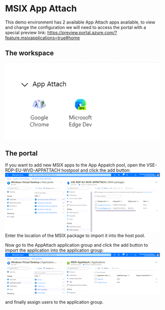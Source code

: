 
# MSIX App Attach

This demo environment has 2 available App Attach apps available, to view and change the configuration we will need to access the portal with a special preview link: <https://preview.portal.azure.com/?feature.msixapplications=true#home>

## The workspace

![App Attach Apps](https://github.com/reddogproductions/AzureDemoLab/blob/main/images/pics/wvd/appattachapps.png)

## The portal

If you want to add new MSIX apps to the App Appatch pool, open the VSE-RDP-EU-WVD-APPATTACH hostpool and click the add button:
![host pool](https://github.com/reddogproductions/AzureDemoLab/blob/main/images/pics/wvd/appattachhostpool.png)
Enter the location of the MSIX package to import it into the host pool.

Now go to the AppAttach application group and click the add button to import the application into the application group:
![application group](https://github.com/reddogproductions/AzureDemoLab/blob/main/images/pics/wvd/appattachappgroup.png)

and finally assign users to the application group.

